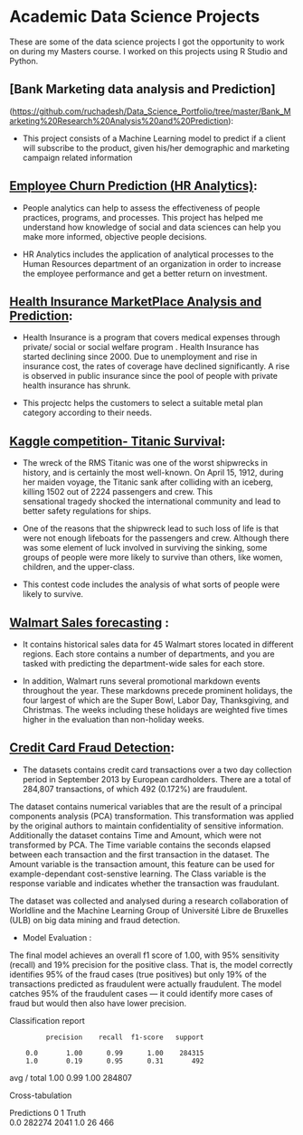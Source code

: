 

# **Academic Data Science Projects**
These are some of the data science projects I got the opportunity to work on during my Masters course. I worked on this projects using R Studio and Python. 

## [Bank Marketing data analysis and Prediction]
(https://github.com/ruchadesh/Data_Science_Portfolio/tree/master/Bank_Marketing%20Research%20Analysis%20and%20Prediction):

- This project consists of a Machine Learning model to predict if a client will subscribe to the product, given his/her demographic and   marketing campaign related information


## [Employee Churn Prediction (HR Analytics)](https://github.com/ruchadesh/Data_Science_Portfolio/tree/master/Employee_Churn_Prediction):

- People analytics can help to assess the effectiveness of people practices, programs, and processes. 
  This project has helped me understand how knowledge of social and data sciences can help you make 
  more informed, objective people decisions.

- HR Analytics includes the application of analytical processes to the Human Resources department of 
  an organization in order to increase the employee performance and get a better return on investment. 
  
## [Health Insurance MarketPlace Analysis and Prediction](https://github.com/ruchadesh/Data_Science_Portfolio/tree/master/Health%20Insurance%20Marketplace%20Analysis%20and%20Prediction):

- Health Insurance is a program that covers medical expenses through private/ social or social welfare program . Health Insurance has   
  started declining since 2000. Due to unemployment and rise in insurance cost, the rates of coverage have declined significantly. 
  A rise is observed in public insurance since the pool of people with private health insurance has shrunk.
  
- This projectc helps the customers to select a suitable metal plan category according to their needs. 

## [Kaggle competition- Titanic Survival](https://github.com/ruchadesh/Data_Science_Portfolio/tree/master/Titanic_Survival):

- The wreck of the RMS Titanic was one of the worst shipwrecks in history, and is certainly the most well-known.  On April 15, 1912,     during her maiden voyage, the Titanic sank after colliding with an iceberg, killing 1502 out of 2224 passengers and crew.  This   
  sensational tragedy shocked the international community and lead to better safety regulations for ships.
 
- One of the reasons that the shipwreck lead to such loss of life is that were not enough lifeboats for the passengers and crew.         Although there was some element of luck involved in surviving the sinking, some groups of people were more likely to survive than       others, like women, children, and the upper-class.

- This contest code includes the analysis of what sorts of people were likely to survive.  

## [Walmart Sales forecasting](https://github.com/ruchadesh/Data_Science_Portfolio/tree/master/Walmart_Sales_forecasting) :

- It contains historical sales data for 45 Walmart stores located in different regions. Each store contains a number of departments, and you are tasked with predicting the department-wide sales for each store.

-  In addition, Walmart runs several promotional markdown events throughout the year. These markdowns precede prominent holidays, the four largest of which are the Super Bowl, Labor Day, Thanksgiving, and Christmas. The weeks including these holidays are weighted five times higher in the evaluation than non-holiday weeks.

## [Credit Card Fraud Detection](https://github.com/ruchadesh/Data_Science_Portfolio/tree/master/Credit%20Card%20Fraud%20Detection):
-  The datasets contains credit card transactions over a two day collection period in September 2013 by European cardholders. There are a total of 284,807 transactions, of which 492 (0.172%) are fraudulent.

The dataset contains numerical variables that are the result of a principal components analysis (PCA) transformation. This transformation was applied by the original authors to maintain confidentiality of sensitive information. Additionally the dataset contains Time and Amount, which were not transformed by PCA. The Time variable contains the seconds elapsed between each transaction and the first transaction in the dataset. The Amount variable is the transaction amount, this feature can be used for example-dependant cost-senstive learning. The Class variable is the response variable and indicates whether the transaction was fraudulant.

The dataset was collected and analysed during a research collaboration of Worldline and the Machine Learning Group of Université Libre de Bruxelles (ULB) on big data mining and fraud detection.

-  Model Evaluation : 

The final model achieves an overall f1 score of 1.00, with 95% sensitivity (recall) and 19% precision for the positive class. That is, the model correctly identifies 95% of the fraud cases (true positives) but only 19% of the transactions predicted as fraudulent were actually fraudulent. The model catches 95% of the fraudulent cases — it could identify more cases of fraud but would then also have lower precision.

Classification report

             precision    recall  f1-score   support

        0.0       1.00      0.99      1.00    284315
        1.0       0.19      0.95      0.31       492

avg / total       1.00      0.99      1.00    284807


Cross-tabulation

Predictions       0     1
Truth                    
0.0          282274  2041
1.0              26   466
 




  
